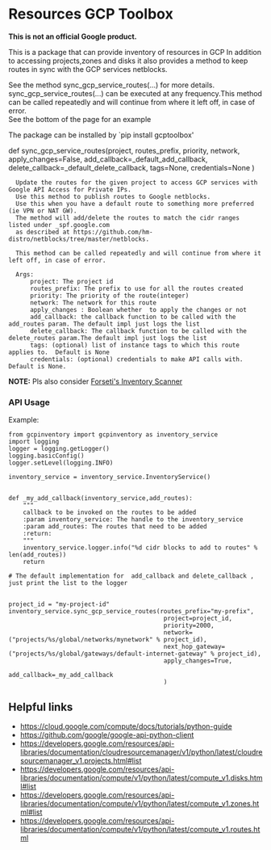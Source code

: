 # Resources GCP Toolbox

**This is not an official Google product.**


This is a package that can provide inventory of resources in GCP
In addition to accessing projects,zones and disks it also provides a method to keep routes in sync with the GCP services netblocks.

See the method sync_gcp_service_routes(...) for more details.  
sync_gcp_service_routes(...) can be executed at any frequency.This method can be called repeatedly and will continue from where it left off, in case of error.  
See the bottom of the page for an example


The package can be installed by `pip install gcptoolbox'

  def sync_gcp_service_routes(project, routes_prefix, priority, network,
                            apply_changes=False,
                            add_callback=_default_add_callback,
                            delete_callback=_default_delete_callback,
                            tags=None,
                            credentials=None )

      Update the routes for the given project to access GCP services with Google API Access for Private IPs.
      Use this method to publish routes to Google netblocks.
      Use this when you have a default route to something more preferred (ie VPN or NAT GW).
      The method will add/delete the routes to match the cidr ranges listed under _spf.google.com
      as described at https://github.com/hm-distro/netblocks/tree/master/netblocks.

      This method can be called repeatedly and will continue from where it left off, in case of error.

      Args:
          project: The project id
          routes_prefix: The prefix to use for all the routes created
          priority: The priority of the route(integer)
          network: The network for this route
          apply_changes : Boolean whether  to apply the changes or not
          add_callback: the callback function to be called with the add_routes param. The default impl just logs the list
          delete_callback: The callback function to be called with the delete_routes param.The default impl just logs the list
          tags: (optional) list of instance tags to which this route applies to.  Default is None
          credentials: (optional) credentials to make API calls with. Default is None.

**NOTE:** Pls also consider [Forseti's Inventory Scanner](http://forsetisecurity.org/docs/quickstarts/inventory/index.html)


### API Usage
Example:

    from gcpinventory import gcpinventory as inventory_service    
    import logging
    logger = logging.getLogger()
    logging.basicConfig()
    logger.setLevel(logging.INFO)

    inventory_service = inventory_service.InventoryService()


    def _my_add_callback(inventory_service,add_routes):
        """
        callback to be invoked on the routes to be added
        :param inventory_service: The handle to the inventory_service
        :param add_routes: The routes that need to be added
        :return:
        """
        inventory_service.logger.info("%d cidr blocks to add to routes" % len(add_routes))
        return

    # The default implementation for  add_callback and delete_callback , just print the list to the logger


    project_id = "my-project-id"
    inventory_service.sync_gcp_service_routes(routes_prefix="my-prefix",
                                               project=project_id,
                                               priority=2000,
                                               network=("projects/%s/global/networks/mynetwork" % project_id),
                                               next_hop_gateway=("projects/%s/global/gateways/default-internet-gateway" % project_id),
                                               apply_changes=True,
                                               add_callback=_my_add_callback
                                               )





## Helpful links

  -  https://cloud.google.com/compute/docs/tutorials/python-guide
  -  https://github.com/google/google-api-python-client
  -  https://developers.google.com/resources/api-libraries/documentation/cloudresourcemanager/v1/python/latest/cloudresourcemanager_v1.projects.html#list
  -  https://developers.google.com/resources/api-libraries/documentation/compute/v1/python/latest/compute_v1.disks.html#list
  -  https://developers.google.com/resources/api-libraries/documentation/compute/v1/python/latest/compute_v1.zones.html#list
  -  https://developers.google.com/resources/api-libraries/documentation/compute/v1/python/latest/compute_v1.routes.html
